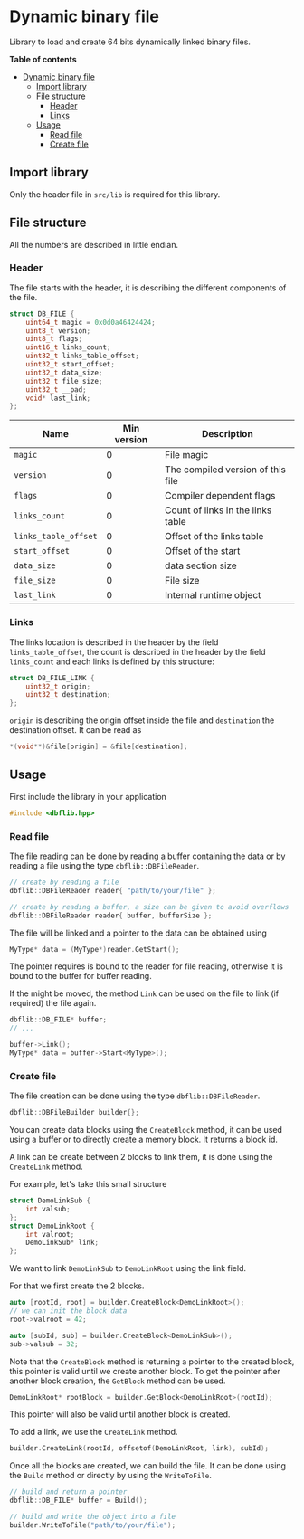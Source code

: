 # Dynamic binary file

Library to load and create 64 bits dynamically linked binary files.

**Table of contents**

- [Dynamic binary file](#dynamic-binary-file)
  - [Import library](#import-library)
  - [File structure](#file-structure)
    - [Header](#header)
    - [Links](#links)
  - [Usage](#usage)
    - [Read file](#read-file)
    - [Create file](#create-file)


## Import library

Only the header file in `src/lib` is required for this library.

## File structure

All the numbers are described in little endian.

### Header

The file starts with the header, it is describing the different components of the file.

```cpp
struct DB_FILE {
    uint64_t magic = 0x0d0a46424424;
    uint8_t version;
    uint8_t flags;
    uint16_t links_count;
    uint32_t links_table_offset;
    uint32_t start_offset;
    uint32_t data_size;
    uint32_t file_size;
    uint32_t __pad;
    void* last_link;
};
```

| Name                 | Min version | Description                       |
| -------------------- | ----------- | --------------------------------- |
| `magic`              | 0           | File magic                        |
| `version`            | 0           | The compiled version of this file |
| `flags`              | 0           | Compiler dependent flags          |
| `links_count`        | 0           | Count of links in the links table |
| `links_table_offset` | 0           | Offset of the links table         |
| `start_offset`       | 0           | Offset of the start               |
| `data_size`          | 0           | data section size                 |
| `file_size`          | 0           | File size                         |
| `last_link`          | 0           | Internal runtime object           |

### Links

The links location is described in the header by the field `links_table_offset`, the count is described in the header by the field `links_count` and each links is defined by this structure:

```cpp
struct DB_FILE_LINK {
    uint32_t origin;
    uint32_t destination;
};
```

`origin` is describing the origin offset inside the file and `destination` the destination offset. It can be read as

```cpp
*(void**)&file[origin] = &file[destination];
```

## Usage

First include the library in your application

```cpp
#include <dbflib.hpp>
```

### Read file

The file reading can be done by reading a buffer containing the data or by reading a file using the type `dbflib::DBFileReader`.

```cpp
// create by reading a file
dbflib::DBFileReader reader{ "path/to/your/file" };

// create by reading a buffer, a size can be given to avoid overflows
dbflib::DBFileReader reader{ buffer, bufferSize };
```

The file will be linked and a pointer to the data can be obtained using

```cpp
MyType* data = (MyType*)reader.GetStart();
```

The pointer requires is bound to the reader for file reading, otherwise it is bound to the buffer for buffer reading.

If the might be moved, the method `Link` can be used on the file to link (if required) the file again.

```cpp
dbflib::DB_FILE* buffer;
// ...

buffer->Link();
MyType* data = buffer->Start<MyType>();
```

### Create file

The file creation can be done using the type `dbflib::DBFileReader`.

```cpp
dbflib::DBFileBuilder builder{};
```

You can create data blocks using the `CreateBlock` method, it can be used using a buffer or to directly create a memory block. It returns a block id.

A link can be create between 2 blocks to link them, it is done using the `CreateLink` method.


For example, let's take this small structure
```cpp
struct DemoLinkSub {
    int valsub;
};
struct DemoLinkRoot {
    int valroot;
    DemoLinkSub* link;
};
```

We want to link `DemoLinkSub` to `DemoLinkRoot` using the link field.

For that we first create the 2 blocks.

```cpp
auto [rootId, root] = builder.CreateBlock<DemoLinkRoot>();
// we can init the block data
root->valroot = 42;

auto [subId, sub] = builder.CreateBlock<DemoLinkSub>();
sub->valsub = 32;
```

Note that the `CreateBlock` method is returning a pointer to the created block, this pointer is valid until we create another block. To get the pointer after another block creation, the `GetBlock` method can be used.

```cpp
DemoLinkRoot* rootBlock = builder.GetBlock<DemoLinkRoot>(rootId);
```

This pointer will also be valid until another block is created.

To add a link, we use the `CreateLink` method.

```cpp
builder.CreateLink(rootId, offsetof(DemoLinkRoot, link), subId);
```

Once all the blocks are created, we can build the file. It can be done using the `Build` method or directly by using the `WriteToFile`.


```cpp
// build and return a pointer
dbflib::DB_FILE* buffer = Build();

// build and write the object into a file
builder.WriteToFile("path/to/your/file");
```
